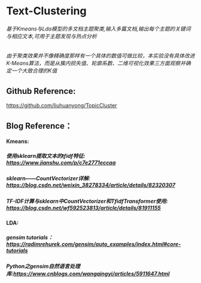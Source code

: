 # Text-Clustering
###### 基于Kmeans与Lda模型的多文档主题聚类,输入多篇文档,输出每个主题的关键词与相应文本,可用于主题发现与热点分析
###### 由于聚类效果并不像精确度那样有一个具体的数值可做比较，本实验没有具体改进K-Means算法，而是从簇内损失值、轮廓系数、二维可视化效果三方面观察并确定一个大致合理的K值
## Github Reference:
https://github.com/liuhuanyong/TopicCluster
## Blog Reference：
#### Kmeans:
##### 使用sklearn提取文本的tfidf特征: https://www.jianshu.com/p/c7e2771eccaa
##### sklearn——CountVectorizer详解: https://blog.csdn.net/weixin_38278334/article/details/82320307
##### TF-IDF计算与sklearn中CountVectorizer和TfidfTransformer使用: https://blog.csdn.net/wf592523813/article/details/81911155
#### LDA:
##### gensim tutorials：https://radimrehurek.com/gensim/auto_examples/index.html#core-tutorials
##### Python之gensim自然语言处理库:https://www.cnblogs.com/wangqingyi/articles/5911647.html
